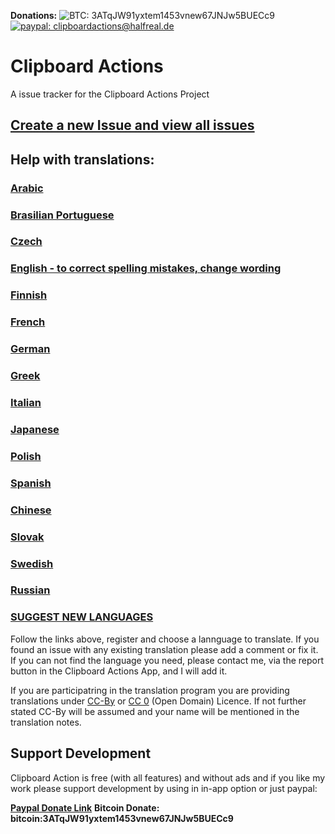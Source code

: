 **Donations:**
![BTC: 3ATqJW91yxtem1453vnew67JNJw5BUECc9](https://img.shields.io/badge/BTC-3ATqJW91yxtem1453vnew67JNJw5BUECc9-green.svg)
[![paypal: clipboardactions@halfreal.de](https://img.shields.io/badge/PAYPAL-clipboardactions@halfreal.de-green.svg)][6]

# Clipboard Actions
A issue tracker for the Clipboard Actions Project


## [Create a new Issue and view all issues][1]

## Help with translations:
### [Arabic](https://poeditor.com/join/project/6MfJaULx3V)
### [Brasilian Portuguese](https://poeditor.com/join/project/NTaeZSQtn0)
### [Czech](https://poeditor.com/join/project/EfxdxMY0sL)
### [English - to correct spelling mistakes, change wording](https://poeditor.com/join/project/uNrqmX3f7I)
### [Finnish](https://poeditor.com/join/project/t1yAxN7IxY)
### [French](https://poeditor.com/join/project/1zWgNJCtsj)
### [German](https://poeditor.com/join/project/yWXyPpqWqv)
### [Greek](https://poeditor.com/join/project/xZs9VH0ZjN)
### [Italian](https://poeditor.com/join/project/FSVyLl4dX2)
### [Japanese](https://poeditor.com/join/project/ZVno7p996t)
### [Polish](https://poeditor.com/join/project/TaYRkc3EM8)
### [Spanish](https://poeditor.com/join/project/QJknOiXAF2)
### [Chinese](https://poeditor.com/join/project/jI5nD7U8E1)
### [Slovak](https://poeditor.com/join/project/sHase6ZGr6)
### [Swedish](https://poeditor.com/join/project/R2G7aB53ZD)
### [Russian](https://poeditor.com/join/project/afwAIElTQF)

### [SUGGEST NEW LANGUAGES](https://poeditor.com/join/project/9GQUbdKWNq)



Follow the links above, register and choose a lannguage to translate. If you found an issue with any existing translation please add a comment or fix it. If you can not find the language you need, please contact me, via the report button in the Clipboard Actions App, and I will add it.

If you are participatring in the translation program you are providing translations under [CC-By][3] or [CC 0][4] (Open Domain) Licence. If not further stated CC-By will be assumed and your name will be mentioned in the translation notes.

## Support Development

Clipboard Action is free (with all features) and without ads  and if you like my work please support development by using in in-app option or just paypal:


**[Paypal Donate Link][6]**
**Bitcoin Donate: bitcoin:3ATqJW91yxtem1453vnew67JNJw5BUECc9**


   [1]: https://github.com/joecks/clipboard-actions-community/issues
   [3]: https://creativecommons.org/licenses/by/4.0/
   [4]: https://creativecommons.org/publicdomain/zero/1.0/
   [5]: https://poeditor.com/join/project/jI5nD7U8E1
   [6]: https://www.paypal.com/cgi-bin/webscr?cmd=_s-xclick&hosted_button_id=V55LZ6KETXAR6
   [7]: https://poeditor.com/join/project/uNrqmX3f7I
